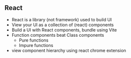 ## React
 - React is a library (not framework) used to build UI
 - View your UI as a collection of (react) components
 - Build a UI with React components, bundle using Vite
 - Function components beat Class components
   - Pure functions
   - Impure functions
 - view component hierarchy using react chrome extension
